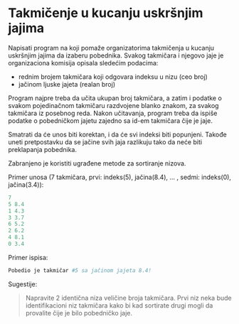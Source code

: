 # Takmičenje u kucanju uskršnjim jajima

Napisati  program na  koji  pomaže  organizatorima takmičenja u  kucanju uskršnjim  jajima  da  izaberu  pobednika.  Svakog takmičara i njegovo jaje je organizaciona komisija opisala sledećim podacima: 
  - rednim brojem takmičara koji odgovara indeksu u nizu (ceo broj)
  - jačinom ljuske jajeta (realan broj)
  
Program najpre treba da učita ukupan broj takmičara, a zatim i podatke o svakom pojedinačnom takmičaru razdvojene blanko znakom, za svakog takmičara iz posebnog reda. 
Nakon učitavanja, program treba da ispiše podatke o pobedničkom jajetu zajedno sa id-em takmičara čije je jaje.

Smatrati da će unos biti korektan, i da će svi indeksi biti popunjeni. Takođe uneti pretpostavku da se jačine svih jaja razlikuju tako da neće biti preklapanja pobednika.

Zabranjeno je koristiti ugrađene metode za sortiranje nizova.

Primer unosa (7 takmičara, prvi: indeks(5), jačina(8.4), ... , sedmi: indeks(0), jačina(3.4)):
```java
7
5 8.4
1 4.3
3 3.7
6 5.2
2 6.2
4 8.1
0 3.4
```
Primer ispisa:
```bash
Pobedio je takmičar #5 sa jačinom jajeta 8.4!
```

Sugestije:
> Napravite 2 identična niza veličine broja takmičara. Prvi niz neka bude identifikacioni niz takmičara kako bi kad sortirate drugi mogli da provalite čije je bilo pobedničko jaje.